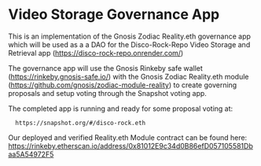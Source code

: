 # Video Storage Governance App

This is an implementation of the Gnosis Zodiac Reality.eth governance app which will be used as a a DAO for the Disco-Rock-Repo Video Storage and Retrieval app (https://disco-rock-repo.onrender.com/)

The governance app will use the Gnosis Rinkeby safe wallet (https://rinkeby.gnosis-safe.io/) with the Gnosis Zodiac Reality.eth module (https://github.com/gnosis/zodiac-module-reality) to create governing proposals and setup voting through the Snapshot voting app.

The completed app is running and ready for some proposal voting at: 

      https://snapshot.org/#/disco-rock.eth

Our deployed and verified Reality.eth Module contract can be found here: https://rinkeby.etherscan.io/address/0x81012E9c34d0B86efD057105581Dbaa5A54972F5 
